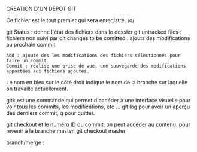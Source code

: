 CREATION D'UN DEPOT GIT

Ce fichier est le tout premier qui sera enregistré. \o/

git
    Status : donne l'état des fichiers dans le dossier git
        untracked files : fichiers non suivi par git
        changes to be comitted : ajouts des modifications au prochain commit

    Add : ajoute des les modifications des fichiers sélectionnés pour faire un commit
    Commit : réalise une prise de vue, une sauvegarde des modifications apportées aux fichiers ajoutés.

Le nom en bleu sur le côté droit indique le nom de la branche sur laquelle on travaille actuellement.               

gitk est une commande qui permet d'accéder à une interface visuelle pour voir tous les commits, les modifications, etc ...
git log pour avoir un aperçu des derniers commit, q pour quitter.

git checkout et le numéro ID du commit, on peut accéder au contenu.
pour revenir à la branche master, git checkout master



branch/merge :

